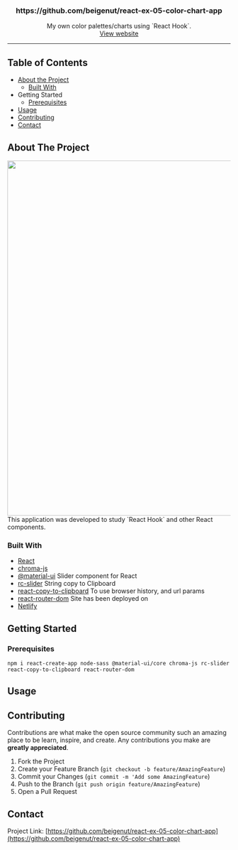 <p align="center">
  <h3 align="center">https://github.com/beigenut/react-ex-05-color-chart-app</h3>
  <p align="center">
  My own color palettes/charts using `React Hook`. <br>
  <a href="url" target="_blank"> View website</a>
</p>
</p>

---

## Table of Contents

- [About the Project](#about-the-project)
  - [Built With](#built-with)
- Getting Started
  - [Prerequisites](#prerequisites)
- [Usage](#usage)
- [Contributing](#contributing)
- [Contact](#contact)

## About The Project

<img src="url" width="800px">
 This application was developed to study `React Hook` and other React components.

### Built With

- [React](https://reactjs.org/)
- [chroma-js](https://gka.github.io/chroma.js/)
- [@material-ui](https://material-ui.com/)
  Slider component for React
- [rc-slider](https://www.npmjs.com/package/rc-slider)
  String copy to Clipboard
- [react-copy-to-clipboard](https://www.npmjs.com/package/react-copy-to-clipboard)
  To use browser history, and url params
- [react-router-dom](https://www.npmjs.com/package/react-router-dom)
  Site has been deployed on
- [Netlify](https://netlify.com)

<!-- GETTING STARTED -->

## Getting Started

### Prerequisites

`npm i react-create-app node-sass @material-ui/core chroma-js rc-slider react-copy-to-clipboard react-router-dom`

<!-- USAGE EXAMPLES -->

## Usage

<!-- CONTRIBUTING -->

## Contributing

Contributions are what make the open source community such an amazing place to be learn, inspire, and create. Any contributions you make are **greatly appreciated**.

1. Fork the Project
2. Create your Feature Branch (`git checkout -b feature/AmazingFeature`)
3. Commit your Changes (`git commit -m 'Add some AmazingFeature`)
4. Push to the Branch (`git push origin feature/AmazingFeature`)
5. Open a Pull Request

<!-- CONTACT -->

## Contact

Project Link: [https://github.com/beigenut/react-ex-05-color-chart-app](https://github.com/beigenut/react-ex-05-color-chart-app)
